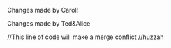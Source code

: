 Changes made by Carol!

Changes made by Ted&Alice

//This line of code will make a merge conflict
//huzzah


